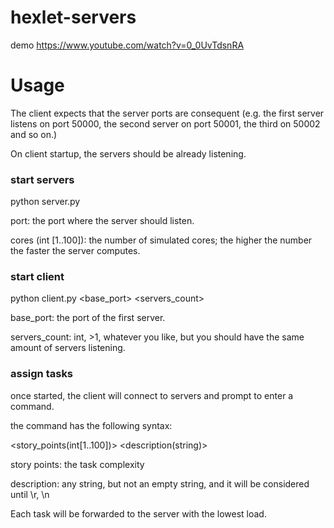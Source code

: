# hexlet-servers

demo https://www.youtube.com/watch?v=0_0UvTdsnRA

# Usage

The client expects that the server ports are consequent (e.g. the first server listens on port 50000, the second server on port 50001, the third on 50002 and so on.)

On client startup, the servers should be already listening.

### start servers

python server.py <port> <cores>

port: the port where the server should listen.

cores (int [1..100]): the number of simulated cores; the higher the number the faster the server computes.

### start client

python client.py <base_port> <servers_count>

base_port: the port of the first server.

servers_count: int, >1, whatever you like, but you should have the same amount of servers listening.

### assign tasks

once started, the client will connect to servers and prompt to enter a command.

the command has the following syntax:

<story_points(int[1..100])> <description(string)>

story points: the task complexity

description: any string, but not an empty string, and it will be considered until \r, \n

Each task will be forwarded to the server with the lowest load.


